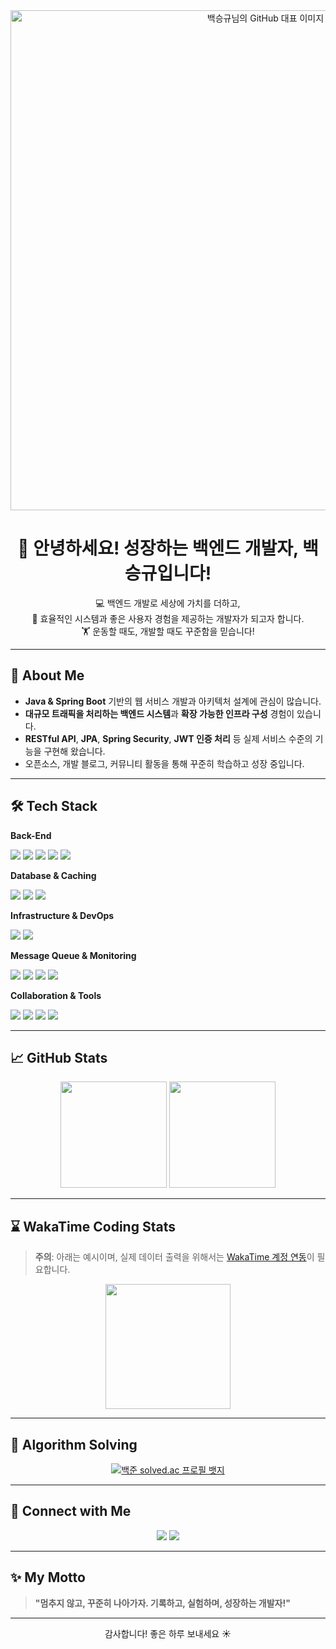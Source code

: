 <div align="center">

  <img src="https://github.com/user-attachments/assets/f31752e9-6249-4979-ac41-89d0deeaa20f" width="800" alt="백승규님의 GitHub 대표 이미지"/>

</div>

<h1 align="center">👋 안녕하세요! 성장하는 백엔드 개발자, 백승규입니다!</h1>

<div align="center">
  💻 백엔드 개발로 세상에 가치를 더하고,<br/>
  🔧 효율적인 시스템과 좋은 사용자 경험을 제공하는 개발자가 되고자 합니다.<br/>
  🏋️ 운동할 때도, 개발할 때도 꾸준함을 믿습니다!
</div>

---

## 🌟 About Me

- **Java & Spring Boot** 기반의 웹 서비스 개발과 아키텍처 설계에 관심이 많습니다.
- **대규모 트래픽을 처리하는 백엔드 시스템**과 **확장 가능한 인프라 구성** 경험이 있습니다.
- **RESTful API**, **JPA**, **Spring Security**, **JWT 인증 처리** 등 실제 서비스 수준의 기능을 구현해 왔습니다.
- 오픈소스, 개발 블로그, 커뮤니티 활동을 통해 꾸준히 학습하고 성장 중입니다.

---

## 🛠️ Tech Stack

**Back-End**
<p>
  <img src="https://img.shields.io/badge/Java-007396?style=flat-square&logo=java&logoColor=white"/>
  <img src="https://img.shields.io/badge/SpringBoot-6DB33F?style=flat-square&logo=springboot&logoColor=white"/>
  <img src="https://img.shields.io/badge/Spring%20Security-6DB33F?style=flat-square&logo=springsecurity&logoColor=white"/>
  <img src="https://img.shields.io/badge/JPA-59666C?style=flat-square"/>
  <img src="https://img.shields.io/badge/QueryDSL-0088CC?style=flat-square"/>
</p>

**Database & Caching**
<p>
  <img src="https://img.shields.io/badge/MySQL-4479A1?style=flat-square&logo=mysql&logoColor=white"/>
  <img src="https://img.shields.io/badge/PostgreSQL-003545?style=flat-square&logo=postgresql&logoColor=white"/>
  <img src="https://img.shields.io/badge/Redis-DC382D?style=flat-square&logo=redis&logoColor=white"/>
</p>

**Infrastructure & DevOps**
<p>
  <img src="https://img.shields.io/badge/AWS-232F3E?style=flat-square&logo=amazonaws&logoColor=white"/>
  <img src="https://img.shields.io/badge/Docker-2496ED?style=flat-square&logo=docker&logoColor=white"/>
</p>

**Message Queue & Monitoring**
<p>
  <img src="https://img.shields.io/badge/Kafka-231F20?style=flat-square&logo=apachekafka&logoColor=white"/>
  <img src="https://img.shields.io/badge/RabbitMQ-FF6600?style=flat-square&logo=rabbitmq&logoColor=white"/>
  <img src="https://img.shields.io/badge/Prometheus-E6522C?style=flat-square&logo=prometheus&logoColor=white"/>
  <img src="https://img.shields.io/badge/Grafana-F46800?style=flat-square&logo=grafana&logoColor=white"/>
</p>

**Collaboration & Tools**
<p>
  <img src="https://img.shields.io/badge/IntelliJ-000000?style=flat-square&logo=intellijidea&logoColor=white"/>
  <img src="https://img.shields.io/badge/Notion-000000?style=flat-square&logo=notion&logoColor=white"/>
  <img src="https://img.shields.io/badge/Slack-4A154B?style=flat-square&logo=slack&logoColor=white"/>
  <img src="https://img.shields.io/badge/Figma-F24E1E?style=flat-square&logo=figma&logoColor=white"/>
</p>

---

## 📈 GitHub Stats

<div align="center">
  <img src="https://github-readme-stats.vercel.app/api?username=seungg8361&show_icons=true&theme=tokyonight" height="170"/>
  <img src="https://github-readme-stats.vercel.app/api/top-langs/?username=seungg8361&layout=compact&theme=tokyonight" height="170"/>
</div>

---

## ⌛ WakaTime Coding Stats

> **주의**: 아래는 예시이며, 실제 데이터 출력을 위해서는 [WakaTime 계정 연동](https://wakatime.com/)이 필요합니다.

<div align="center">
  <img src="https://github-readme-stats.vercel.app/api/wakatime?username=seungg8361&theme=tokyonight&layout=compact" height="200"/>
</div>

---

## 🧠 Algorithm Solving

<div align="center">
  <a href="https://solved.ac/seungg8361">
    <img src="http://mazassumnida.wtf/api/v2/generate_badge?boj=seungg8361" alt="백준 solved.ac 프로필 뱃지"/>
  </a>
</div>

---

## 🤝 Connect with Me

<div align="center">
  <a href="mailto:seungg8361@gmail.com"><img src="https://img.shields.io/badge/Gmail-D14836?style=flat-square&logo=gmail&logoColor=white"/></a>
  <a href="https://seungg8361.tistory.com/"><img src="https://img.shields.io/badge/Blog-000000?style=flat-square&logo=blogger&logoColor=white"/></a>
</div>

---

## ✨ My Motto

> **"멈추지 않고, 꾸준히 나아가자. 기록하고, 실험하며, 성장하는 개발자!"**

---

<div align="center">
  감사합니다! 좋은 하루 보내세요 ☀️
</div>
